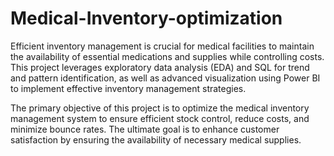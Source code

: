 # Medical-Inventory-optimization


Efficient inventory management is crucial for medical facilities to maintain the availability of essential medications and supplies while controlling costs. This project leverages exploratory data analysis (EDA) and SQL for trend and pattern identification, as well as advanced visualization using Power BI to implement effective inventory management strategies.


The primary objective of this project is to optimize the medical inventory management system to ensure efficient stock control, reduce costs, and minimize bounce rates. The ultimate  goal is to enhance customer satisfaction by ensuring the availability of necessary medical supplies.
